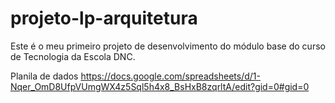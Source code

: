 # projeto-lp-arquitetura

Este é o meu primeiro projeto de desenvolvimento do módulo base do curso de Tecnologia da Escola DNC.

Planila de dados
https://docs.google.com/spreadsheets/d/1-Nqer_OmD8UfpVUmgWX4z5Sql5h4x8_BsHxB8zqrltA/edit?gid=0#gid=0